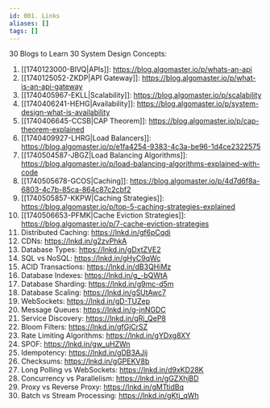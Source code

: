 ```yaml
---
id: 001. Links
aliases: []
tags: []
---
```

30 Blogs to Learn 30 System Design Concepts:

1. [[1740123000-BIVQ|APIs]]: <https://blog.algomaster.io/p/whats-an-api>
2. [[1740125052-ZKDP|API Gateway]]: <https://blog.algomaster.io/p/what-is-an-api-gateway>
3. [[1740405967-EKLL|Scalability]]: <https://blog.algomaster.io/p/scalability>
4. [[1740406241-HEHG|Availability]]: <https://blog.algomaster.io/p/system-design-what-is-availability>
5. [[1740406645-CCSB|CAP Theorem]]: <https://blog.algomaster.io/p/cap-theorem-explained>
6. [[1740409927-LHRG|Load Balancers]]: <https://blog.algomaster.io/p/e1fa4254-9383-4c3a-be96-1d4ce2322575>
7. [[1740504587-JBGZ|Load Balancing Algorithms]]: <https://blog.algomaster.io/p/load-balancing-algorithms-explained-with-code>
8. [[1740505678-GCOS|Caching]]: <https://blog.algomaster.io/p/4d7d6f8a-6803-4c7b-85ca-864c87c2cbf2>
9. [[1740505857-KKPW|Caching Strategies]]: <https://blog.algomaster.io/p/top-5-caching-strategies-explained>
10. [[1740506653-PFMK|Cache Eviction Strategies]]: <https://blog.algomaster.io/p/7-cache-eviction-strategies>
11. Distributed Caching: https://lnkd.in/gf6pCqdi
12. CDNs: https://lnkd.in/g2zvPhkA
13. Database Types: https://lnkd.in/gDxtZVE2
14. SQL vs NoSQL: https://lnkd.in/gHyC9qWc
15. ACID Transactions: https://lnkd.in/dB3QHiMz
16. Database Indexes: https://lnkd.in/g_-bQWtA
17. Database Sharding: https://lnkd.in/g9mc-d5m
18. Database Scaling: https://lnkd.in/gSUtAwc7
19. WebSockets: https://lnkd.in/gD-TUZep
20. Message Queues: https://lnkd.in/g-jnNGDC
21. Service Discovery: https://lnkd.in/gRj_QeP8
22. Bloom Filters: https://lnkd.in/gfGjCrSZ
23. Rate Limiting Algorithms: https://lnkd.in/gYDxg8XY
24. SPOF: https://lnkd.in/gw_uHZWn
25. Idempotency: https://lnkd.in/gDB3AJij
26. Checksums: https://lnkd.in/gGPEKV8b
27. Long Polling vs WebSockets: https://lnkd.in/d9xKD28K
28. Concurrency vs Parallelism: https://lnkd.in/gGZXhjBD
29. Proxy vs Reverse Proxy: https://lnkd.in/gMTtidBq
30. Batch vs Stream Processing: https://lnkd.in/gKtj_qWh
